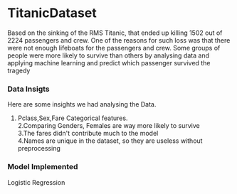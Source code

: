 # TitanicDataset  
Based on the sinking of the RMS Titanic, that ended up killing 1502 out of 2224 passengers and crew. One of the reasons for such loss was that there were not enough lifeboats for the passengers and crew. Some groups of people were more likely to survive than others by analysing data and applying machine learning and predict which passenger survived the tragedy  
  ### Data Insigts  
Here are some insights we had analysing the Data.  
1. Pclass,Sex,Fare Categorical features.  
2.Comparing Genders, Females are way more likely to survive  
3.The fares didn't contribute much to the model  
4.Names are unique in the dataset, so they are useless without preprocessing    
### Model Implemented
  Logistic Regression
